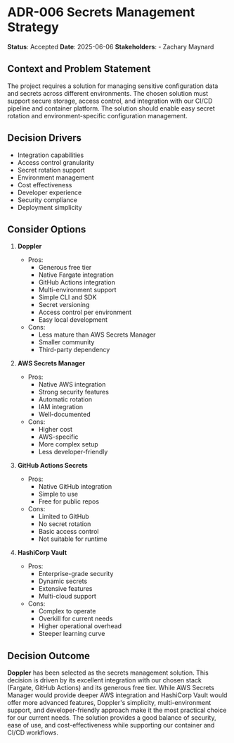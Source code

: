 # ADR-006 Secrets Management Strategy
**Status**: Accepted
**Date**: 2025-06-06
**Stakeholders**:
    - Zachary Maynard

## Context and Problem Statement
The project requires a solution for managing sensitive configuration data and secrets across different environments. The chosen solution must support secure storage, access control, and integration with our CI/CD pipeline and container platform. The solution should enable easy secret rotation and environment-specific configuration management.

## Decision Drivers
- Integration capabilities
- Access control granularity
- Secret rotation support
- Environment management
- Cost effectiveness
- Developer experience
- Security compliance
- Deployment simplicity

## Consider Options
1. **Doppler**
   - Pros:
     - Generous free tier
     - Native Fargate integration
     - GitHub Actions integration
     - Multi-environment support
     - Simple CLI and SDK
     - Secret versioning
     - Access control per environment
     - Easy local development
   - Cons:
     - Less mature than AWS Secrets Manager
     - Smaller community
     - Third-party dependency

2. **AWS Secrets Manager**
   - Pros:
     - Native AWS integration
     - Strong security features
     - Automatic rotation
     - IAM integration
     - Well-documented
   - Cons:
     - Higher cost
     - AWS-specific
     - More complex setup
     - Less developer-friendly

3. **GitHub Actions Secrets**
   - Pros:
     - Native GitHub integration
     - Simple to use
     - Free for public repos
   - Cons:
     - Limited to GitHub
     - No secret rotation
     - Basic access control
     - Not suitable for runtime

4. **HashiCorp Vault**
   - Pros:
     - Enterprise-grade security
     - Dynamic secrets
     - Extensive features
     - Multi-cloud support
   - Cons:
     - Complex to operate
     - Overkill for current needs
     - Higher operational overhead
     - Steeper learning curve

## Decision Outcome
**Doppler** has been selected as the secrets management solution. This decision is driven by its excellent integration with our chosen stack (Fargate, GitHub Actions) and its generous free tier. While AWS Secrets Manager would provide deeper AWS integration and HashiCorp Vault would offer more advanced features, Doppler's simplicity, multi-environment support, and developer-friendly approach make it the most practical choice for our current needs. The solution provides a good balance of security, ease of use, and cost-effectiveness while supporting our container and CI/CD workflows. 